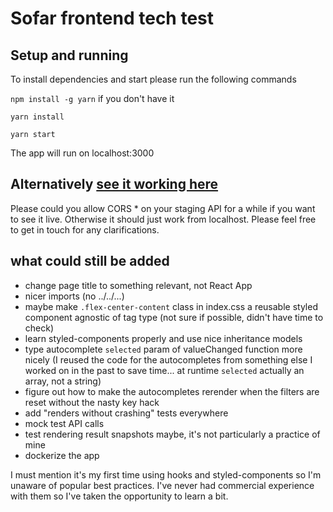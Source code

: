 # Sofar frontend tech test

## Setup and running

To install dependencies and start please run the following commands

`npm install -g yarn` if you don't have it

`yarn install`

`yarn start`

The app will run on localhost:3000

## Alternatively [see it working here](https://ontz.github.io)
Please could you allow CORS * on your staging API for a while if you want to see it live. Otherwise it should just work from localhost. Please feel free to get in touch for any clarifications.


## what could still be added
* change page title to something relevant, not React App
* nicer imports (no ../../...)
* maybe make `.flex-center-content` class in index.css a reusable styled component agnostic of tag type (not sure if possible, didn't have time to check)
* learn styled-components properly and use nice inheritance models
* type autocomplete `selected` param of valueChanged function more nicely (I reused the code for the autocompletes from something else I worked on in the past to save time... at runtime `selected` actually an array, not a string)
* figure out how to make the autocompletes rerender when the filters are reset without the nasty key hack
* add "renders without crashing" tests everywhere
* mock test API calls
* test rendering result snapshots maybe, it's not particularly a practice of mine
* dockerize the app

I must mention it's my first time using hooks and styled-components so I'm unaware of popular best practices. I've never had commercial experience with them so I've taken the opportunity to learn a bit.